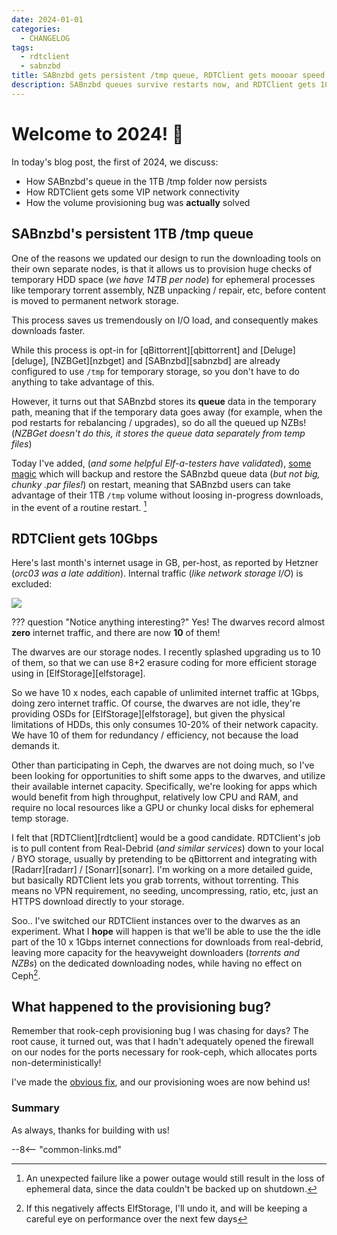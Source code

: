 ```yaml
---
date: 2024-01-01
categories:
  - CHANGELOG
tags:
  - rdtclient
  - sabnzbd
title: SABnzbd gets persistent /tmp queue, RDTClient gets moooar speed!
description: SABnzbd queues survive restarts now, and RDTClient gets 10Gbit (sort of) throughput
---
```

# Welcome to 2024! 🎉

In today's blog post, the first of 2024, we discuss:

* How SABnzbd's queue in the 1TB /tmp folder now persists
* How RDTClient gets some VIP network connectivity
* How the volume provisioning bug was **actually** solved

<!-- more -->

## SABnzbd's persistent 1TB /tmp queue

One of the reasons we updated our design to run the downloading tools on their own separate nodes, is that it allows us to provision huge checks of temporary HDD space (*we have 14TB per node*) for ephemeral processes like temporary torrent assembly, NZB unpacking / repair, etc, before content is moved to permanent network storage.

This process saves us tremendously on I/O load, and consequently makes downloads faster.

While this process is opt-in for [qBittorrent][qbittorrent] and [Deluge][deluge], [NZBGet][nzbget] and [SABnzbd][sabnzbd] are already configured to use `/tmp` for temporary storage, so you don't have to do anything to take advantage of this.

However, it turns out that SABnzbd stores its **queue** data in the temporary path, meaning that if the temporary data goes away (for example, when the pod restarts for rebalancing / upgrades), so do all the queued up NZBs! (*NZBGet doesn't do this, it stores the queue data separately from temp files*)

Today I've added, (*and some helpful Elf-a-testers have validated*), [some magic](https://github.com/geek-cookbook/elf-charts/blob/main/charts/other/myprecious/values.yaml#L1590) which will backup and restore the SABnzbd queue data (*but not big, chunky .par files!*) on restart, meaning that SABnzbd users can take advantage of their 1TB `/tmp` volume without loosing in-progress downloads, in the event of a routine restart. [^1]

## RDTClient gets 10Gbps

Here's last month's internet usage in GB, per-host, as reported by Hetzner (*orc03 was a late addition*). Internal traffic (*like network storage I/O*) is excluded:

![](/images/blog/dwarves-vs-orcs-1-jan-2024.png)

??? question "Notice anything interesting?"
    Yes! The dwarves record almost **zero** internet traffic, and there are now **10** of them!

The dwarves are our storage nodes. I recently splashed upgrading us to 10 of them, so that we can use 8+2 erasure coding for more efficient storage using in [ElfStorage][elfstorage].

So we have 10 x nodes, each capable of unlimited internet traffic at 1Gbps, doing zero internet traffic. Of course, the dwarves are not idle, they're providing OSDs for [ElfStorage][elfstorage], but given the physical limitations of HDDs, this only consumes 10-20% of their network capacity. We have 10 of them for redundancy / efficiency, not because the load demands it.

Other than participating in Ceph, the dwarves are not doing much, so I've been looking for opportunities to shift some apps to the dwarves, and utilize their available internet capacity. Specifically, we're looking for apps which would benefit from high throughput, relatively low CPU and RAM, and require no local resources like a GPU or chunky local disks for ephemeral temp storage.

I felt that [RDTClient][rdtclient] would be a good candidate. RDTClient's job is to pull content from Real-Debrid (*and similar services*) down to your local / BYO storage, usually by pretending to be qBittorrent and integrating with [Radarr][radarr] / [Sonarr][sonarr]. I'm working on a more detailed guide, but basically RDTClient lets you grab torrents, without torrenting. This means no VPN requirement, no seeding, uncompressing, ratio, etc, just an HTTPS download directly to your storage.

Soo.. I've switched our RDTClient instances over to the dwarves as an experiment. What I **hope** will happen is that we'll be able to use the the idle part of the 10 x 1Gbps internet connections for downloads from real-debrid, leaving more capacity for the heavyweight downloaders (*torrents and NZBs*) on the dedicated downloading nodes, while having no effect on Ceph[^2].

## What happened to the provisioning bug?

Remember that rook-ceph provisioning bug I was chasing for days? The root cause, it turned out, was that I hadn't adequately opened the firewall on our nodes for the ports necessary for rook-ceph, which allocates ports non-deterministically! 

I've made the [obvious fix](https://github.com/geek-cookbook/elf-infra/blob/main/roles/node/tasks/main.yml#L57), and our provisioning woes are now behind us!

### Summary

As always, thanks for building with us!

--8<-- "common-links.md"

[^1]: An unexpected failure like a power outage would still result in the loss of ephemeral data, since the data couldn't be backed up on shutdown.
[^2]: If this negatively affects ElfStorage, I'll undo it, and will be keeping a careful eye on performance over the next few days